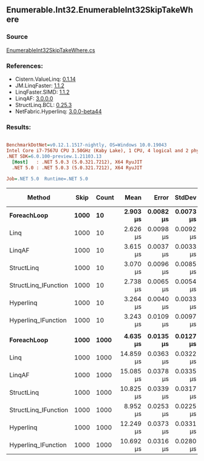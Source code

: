 ﻿## Enumerable.Int32.EnumerableInt32SkipTakeWhere

### Source
[EnumerableInt32SkipTakeWhere.cs](../LinqBenchmarks/Enumerable/Int32/EnumerableInt32SkipTakeWhere.cs)

### References:
- Cistern.ValueLinq: [0.1.14](https://www.nuget.org/packages/Cistern.ValueLinq/0.1.14)
- JM.LinqFaster: [1.1.2](https://www.nuget.org/packages/JM.LinqFaster/1.1.2)
- LinqFaster.SIMD: [1.1.2](https://www.nuget.org/packages/LinqFaster.SIMD/1.0.3)
- LinqAF: [3.0.0.0](https://www.nuget.org/packages/LinqAF/3.0.0.0)
- StructLinq.BCL: [0.25.3](https://www.nuget.org/packages/StructLinq.BCL/0.25.3)
- NetFabric.Hyperlinq: [3.0.0-beta44](https://www.nuget.org/packages/NetFabric.Hyperlinq/3.0.0-beta44)

### Results:
``` ini

BenchmarkDotNet=v0.12.1.1517-nightly, OS=Windows 10.0.19043
Intel Core i7-7567U CPU 3.50GHz (Kaby Lake), 1 CPU, 4 logical and 2 physical cores
.NET SDK=6.0.100-preview.1.21103.13
  [Host]   : .NET 5.0.3 (5.0.321.7212), X64 RyuJIT
  .NET 5.0 : .NET 5.0.3 (5.0.321.7212), X64 RyuJIT

Job=.NET 5.0  Runtime=.NET 5.0  

```
|               Method | Skip | Count |      Mean |     Error |    StdDev | Ratio |  Gen 0 | Gen 1 | Gen 2 | Allocated |
|--------------------- |----- |------ |----------:|----------:|----------:|------:|-------:|------:|------:|----------:|
|          **ForeachLoop** | **1000** |    **10** |  **2.903 μs** | **0.0082 μs** | **0.0073 μs** |  **1.00** | **0.0191** |     **-** |     **-** |      **40 B** |
|                 Linq | 1000 |    10 |  2.626 μs | 0.0098 μs | 0.0092 μs |  0.90 | 0.0992 |     - |     - |     208 B |
|               LinqAF | 1000 |    10 |  3.615 μs | 0.0037 μs | 0.0033 μs |  1.25 | 0.0191 |     - |     - |      40 B |
|           StructLinq | 1000 |    10 |  3.070 μs | 0.0096 μs | 0.0085 μs |  1.06 | 0.0610 |     - |     - |     128 B |
| StructLinq_IFunction | 1000 |    10 |  2.738 μs | 0.0065 μs | 0.0054 μs |  0.94 | 0.0191 |     - |     - |      40 B |
|            Hyperlinq | 1000 |    10 |  3.264 μs | 0.0040 μs | 0.0033 μs |  1.12 | 0.0191 |     - |     - |      40 B |
|  Hyperlinq_IFunction | 1000 |    10 |  3.243 μs | 0.0109 μs | 0.0097 μs |  1.12 | 0.0191 |     - |     - |      40 B |
|                      |      |       |           |           |           |       |        |       |       |           |
|          **ForeachLoop** | **1000** |  **1000** |  **4.635 μs** | **0.0135 μs** | **0.0127 μs** |  **1.00** | **0.0153** |     **-** |     **-** |      **40 B** |
|                 Linq | 1000 |  1000 | 14.859 μs | 0.0363 μs | 0.0322 μs |  3.21 | 0.0916 |     - |     - |     208 B |
|               LinqAF | 1000 |  1000 | 15.085 μs | 0.0378 μs | 0.0335 μs |  3.25 | 0.0153 |     - |     - |      40 B |
|           StructLinq | 1000 |  1000 | 10.825 μs | 0.0339 μs | 0.0317 μs |  2.34 | 0.0610 |     - |     - |     128 B |
| StructLinq_IFunction | 1000 |  1000 |  8.952 μs | 0.0253 μs | 0.0225 μs |  1.93 | 0.0153 |     - |     - |      40 B |
|            Hyperlinq | 1000 |  1000 | 12.249 μs | 0.0373 μs | 0.0331 μs |  2.64 | 0.0153 |     - |     - |      40 B |
|  Hyperlinq_IFunction | 1000 |  1000 | 10.692 μs | 0.0316 μs | 0.0280 μs |  2.31 | 0.0153 |     - |     - |      40 B |
